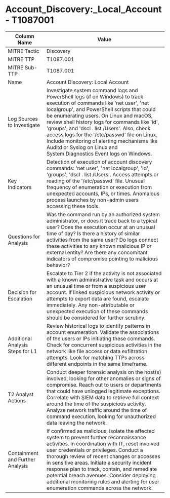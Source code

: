 # Account_Discovery:_Local_Account - T1087001

| Column Name | Value |
|-------------|-------|
| MITRE Tactic | Discovery |
| MITRE TTP | T1087.001 |
| MITRE Sub-TTP | T1087.001 |
| Name | Account Discovery: Local Account |
| Log Sources to Investigate | Investigate system command logs and PowerShell logs (if on Windows) to track execution of commands like 'net user', 'net localgroup', and PowerShell scripts that could be enumerating users. On Linux and macOS, review shell history logs for commands like 'id', 'groups', and 'dscl . list /Users'. Also, check access logs for the '/etc/passwd' file on Linux. Include monitoring of alerting mechanisms like Auditd or Syslog on Linux and System.Diagnostics Event logs on Windows. |
| Key Indicators | Detection of execution of account discovery commands: 'net user', 'net localgroup', 'id', 'groups', 'dscl . list /Users'. Access attempts or reading of the '/etc/passwd' file. Unusual frequency of enumeration or execution from unexpected accounts, IPs, or times. Anomalous process launches by non-admin users accessing these tools. |
| Questions for Analysis | Was the command run by an authorized system administrator, or does it trace back to a typical user? Does the execution occur at an unusual time of day? Is there a history of similar activities from the same user? Do logs connect these activities to any known malicious IP or external entity? Are there any concomitant indicators of compromise pointing to malicious behavior? |
| Decision for Escalation | Escalate to Tier 2 if the activity is not associated with a known administrative task and occurs at an unusual time or from a suspicious user account. If linked suspicious network activity or attempts to export data are found, escalate immediately. Any non-attributable or unexpected execution of these commands should be considered for further scrutiny. |
| Additional Analysis Steps for L1 | Review historical logs to identify patterns in account enumeration. Validate the associations of the users or IPs initiating these commands. Check for concurrent suspicious activities in the network like file access or data exfiltration attempts. Look for matching TTPs across different endpoints in the same timeframe. |
| T2 Analyst Actions | Conduct deeper forensic analysis on the host(s) involved, looking for other anomalies or signs of compromise. Reach out to users or departments that could have unlogged legitimate exceptions. Correlate with SIEM data to retrieve full context around the time of the suspicious activity. Analyze network traffic around the time of command execution, looking for unauthorized data leaving the network. |
| Containment and Further Analysis | If confirmed as malicious, isolate the affected system to prevent further reconnaissance activities. In coordination with IT, reset involved user credentials or privileges. Conduct a thorough review of recent changes or accesses in sensitive areas. Initiate a security incident response plan to track, contain, and remediate potential breach avenues. Consider deploying additional monitoring rules and alerting for user enumeration commands across the network. |

